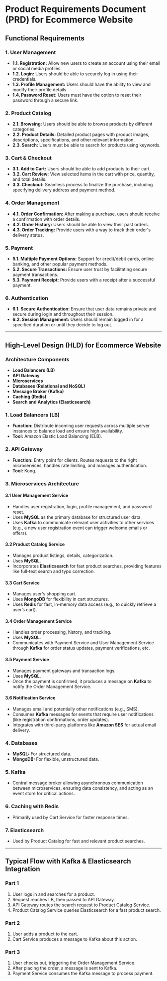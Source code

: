 # Product Requirements Document (PRD) for Ecommerce Website

## Functional Requirements

### 1. User Management
- **1.1. Registration:** Allow new users to create an account using their email or social media profiles.
- **1.2. Login:** Users should be able to securely log in using their credentials.
- **1.3. Profile Management:** Users should have the ability to view and modify their profile details.
- **1.4. Password Reset:** Users must have the option to reset their password through a secure link.

### 2. Product Catalog
- **2.1. Browsing:** Users should be able to browse products by different categories.
- **2.2. Product Details:** Detailed product pages with product images, descriptions, specifications, and other relevant information.
- **2.3. Search:** Users must be able to search for products using keywords.

### 3. Cart & Checkout
- **3.1. Add to Cart:** Users should be able to add products to their cart.
- **3.2. Cart Review:** View selected items in the cart with price, quantity, and total details.
- **3.3. Checkout:** Seamless process to finalize the purchase, including specifying delivery address and payment method.

### 4. Order Management
- **4.1. Order Confirmation:** After making a purchase, users should receive a confirmation with order details.
- **4.2. Order History:** Users should be able to view their past orders.
- **4.3. Order Tracking:** Provide users with a way to track their order's delivery status.

### 5. Payment
- **5.1. Multiple Payment Options:** Support for credit/debit cards, online banking, and other popular payment methods.
- **5.2. Secure Transactions:** Ensure user trust by facilitating secure payment transactions.
- **5.3. Payment Receipt:** Provide users with a receipt after a successful payment.

### 6. Authentication
- **6.1. Secure Authentication:** Ensure that user data remains private and secure during login and throughout their session.
- **6.2. Session Management:** Users should remain logged in for a specified duration or until they decide to log out.

---

## High-Level Design (HLD) for Ecommerce Website

### Architecture Components
- **Load Balancers (LB)**
- **API Gateway**
- **Microservices**
- **Databases (Relational and NoSQL)**
- **Message Broker (Kafka)**
- **Caching (Redis)**
- **Search and Analytics (Elasticsearch)**

### 1. Load Balancers (LB)
- **Function:** Distribute incoming user requests across multiple server instances to balance load and ensure high availability.
- **Tool:** Amazon Elastic Load Balancing (ELB).

### 2. API Gateway
- **Function:** Entry point for clients. Routes requests to the right microservices, handles rate limiting, and manages authentication.
- **Tool:** Kong.

### 3. Microservices Architecture

#### 3.1 User Management Service
- Handles user registration, login, profile management, and password reset.
- Uses **MySQL** as the primary database for structured user data.
- Uses **Kafka** to communicate relevant user activities to other services (e.g., a new user registration event can trigger welcome emails or offers).

#### 3.2 Product Catalog Service
- Manages product listings, details, categorization.
- Uses **MySQL**.
- Incorporates **Elasticsearch** for fast product searches, providing features like full-text search and typo correction.

#### 3.3 Cart Service
- Manages user's shopping cart.
- Uses **MongoDB** for flexibility in cart structures.
- Uses **Redis** for fast, in-memory data access (e.g., to quickly retrieve a user’s cart).

#### 3.4 Order Management Service
- Handles order processing, history, and tracking.
- Uses **MySQL**.
- Communicates with Payment Service and User Management Service through **Kafka** for order status updates, payment verifications, etc.

#### 3.5 Payment Service
- Manages payment gateways and transaction logs.
- Uses **MySQL**.
- Once the payment is confirmed, it produces a message on **Kafka** to notify the Order Management Service.

#### 3.6 Notification Service
- Manages email and potentially other notifications (e.g., SMS).
- Consumes **Kafka** messages for events that require user notifications (like registration confirmations, order updates).
- Integrates with third-party platforms like **Amazon SES** for actual email delivery.

### 4. Databases
- **MySQL:** For structured data.
- **MongoDB:** For flexible, unstructured data.

### 5. Kafka
- Central message broker allowing asynchronous communication between microservices, ensuring data consistency, and acting as an event store for critical actions.

### 6. Caching with Redis
- Primarily used by Cart Service for faster response times.

### 7. Elasticsearch
- Used by Product Catalog for fast and relevant product searches.

---

## Typical Flow with Kafka & Elasticsearch Integration

### Part 1
1. User logs in and searches for a product.
2. Request reaches LB, then passed to API Gateway.
3. API Gateway routes the search request to Product Catalog Service.
4. Product Catalog Service queries Elasticsearch for a fast product search.

### Part 2
1. User adds a product to the cart.
2. Cart Service produces a message to Kafka about this action.

### Part 3
1. User checks out, triggering the Order Management Service.
2. After placing the order, a message is sent to Kafka.
3. Payment Service consumes the Kafka message to process payment.
